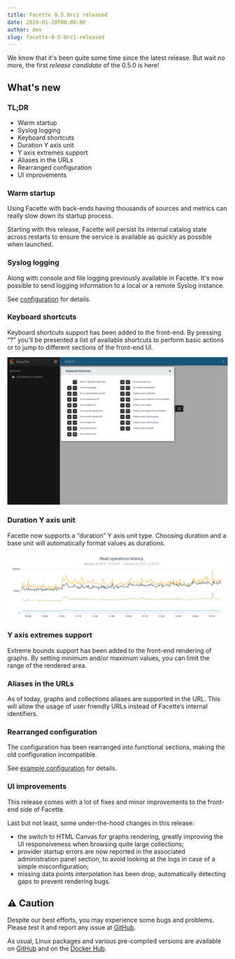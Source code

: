 ```yaml
---
title: Facette 0.5.0rc1 released
date: 2019-01-20T00:00:00
author: dev
slug: facette-0-5-0rc1-released
---
```

We know that it's been quite some time since the latest release. But wait no
more, the first *release candidate* of the 0.5.0 is here!<!--more-->

## What's new

### TL;DR

* Warm startup
* Syslog logging
* Keyboard shortcuts
* Duration Y axis unit
* Y axis extremes support
* Aliases in the URLs
* Rearranged configuration
* UI improvements

### Warm startup

Using Facette with back-ends having thousands of sources and metrics
can really slow down its startup process.

Starting with this release, Facette will persist its internal catalog state
across restarts to ensure the service is available as quickly as possible when
launched.

### Syslog logging

Along with console and file logging previously available in Facette. It's now
possible to send logging information to a local or a remote Syslog instance.

See [configuration](docs-config) for details.

### Keyboard shortcuts

Keyboard shortcuts support has been added to the front-end. By pressing
“?” you'll be presented a list of available shortcuts to perform basic actions
or to jump to different sections of the front-end UI.

![](/images/2019/01/facette-keyboard_shortcuts.png)

### Duration Y axis unit

Facette now supports a “duration” Y axis unit type. Choosing duration and
a base unit will automatically format values as durations.

![](/images/2019/01/facette-duration_unit.png)

### Y axis extremes support

Extreme bounds support has been added to the front-end rendering of graphs. By
setting minimum and/or maximum values, you can limit the range of the rendered
area.

### Aliases in the URLs

As of today, graphs and collections aliases are supported in the URL. This will
allow the usage of user friendly URLs instead of Facette’s internal identifiers.

### Rearranged configuration

The configuration has been rearranged into functional sections, making the old
configuration incompatible.

See [example configuration](examples-config) for details.

### UI improvements

This release comes with a lot of fixes and minor improvements to the front-end
side of Facette.

Last but not least, some under-the-hood changes in this release:

* the switch to HTML Canvas for graphs rendering, greatly improving the UI
  responsiveness when browsing quite large collections;
* provider startup errors are now reported in the associated
  administration panel section, to avoid looking at the logs in case of
  a simple misconfiguration;
* missing data points interpolation has been drop, automatically detecting gaps
  to prevent rendering bugs.

## ⚠️ Caution️

Despite our best efforts, you may experience some bugs and problems. Please
test it and report any issue at [GitHub][github-issues].

As usual, Linux packages and various pre-compiled versions are available on
[GitHub][github] and on the [Docker Hub][docker].

[docker]: https://hub.docker.com/r/facette/facette/
[docs-config]: https://docs.facette.io/latest/configuration/
[examples-config]: https://raw.githubusercontent.com/facette/facette/0.5/docs/examples/facette.yaml
[github-issues]: https://github.com/facette/facette/issues
[github]: https://github.com/facette/facette/releases/tag/0.5.0rc1
